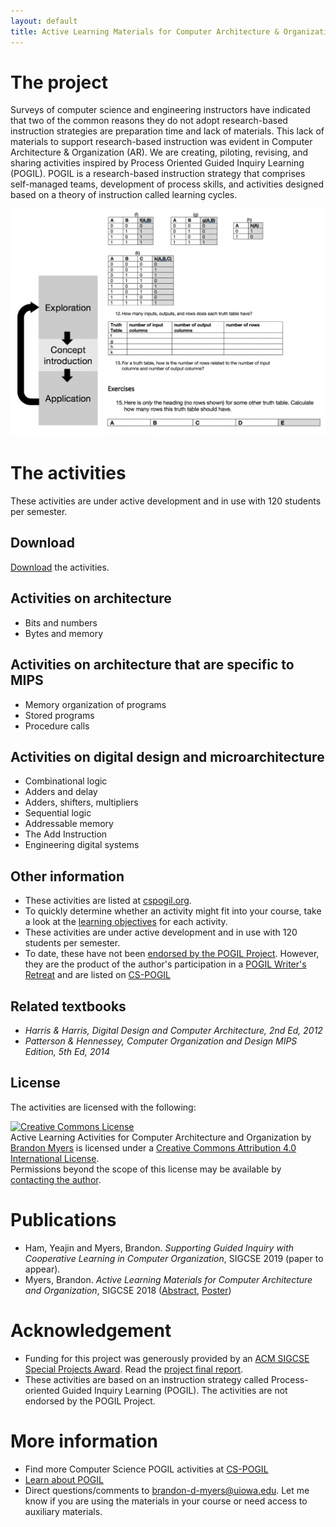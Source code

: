 ```yaml
---
layout: default
title: Active Learning Materials for Computer Architecture & Organization
---
```


# The project

Surveys of computer science and engineering instructors have indicated that two of the common reasons they do not adopt research-based instruction strategies are preparation time and lack of materials. This lack of materials to support research-based instruction was evident in Computer Architecture & Organization (AR). We are creating, piloting, revising, and sharing activities inspired by Process Oriented Guided Inquiry Learning (POGIL). POGIL is a research-based instruction strategy that comprises self-managed teams, development of process skills, and activities designed based on a theory of instruction called learning cycles.

<img src="img/combinational_cycle.png" alt="An example of the learning cycle in an activity on truth tables. The exploration phase asks students to record the number of rows and inputs of truth tables, the concept invention phase asks them to infer the relationship of number of rows to number of inputs, and the application phase asks them to use this concept in a new problem." />

# The activities

These activities are under active development and in use with 120 students per semester.

## Download

[Download](https://iowa-my.sharepoint.com/:f:/g/personal/bdmyers_uiowa_edu/Eruf6jcdgYRHnHdkB4_84ioBHoqowvUTXwhN262rNZ32gQ?e=F2fcZz) the activities.

## Activities on architecture

* Bits and numbers
* Bytes and memory

## Activities on architecture that are specific to MIPS

* Memory organization of programs
* Stored programs
* Procedure calls

## Activities on digital design and microarchitecture

* Combinational logic
* Adders and delay
* Adders, shifters, multipliers
* Sequential logic
* Addressable memory
* The Add Instruction
* Engineering digital systems

## Other information

* These activities are listed at [cspogil.org](http://cspogil.org/Architecture+and+Organization).
* To quickly determine whether an activity might fit into your course, take a look at the [learning objectives](docs/learning_objectives.pdf) for each activity.
* These activities are under active development and in use with 120 students per semester.
* To date, these have not been [endorsed by the POGIL Project](https://pogil.org/authoring-materials/endorsement-publication). However, they are the product of the author's participation in a [POGIL Writer's Retreat](https://events.pogil.org/event-2783495) and are listed on [CS-POGIL](http://cspogil.org/Architecture+and+Organization)

## Related textbooks

* _Harris & Harris, Digital Design and Computer Architecture, 2nd Ed, 2012_ 
* _Patterson & Hennessey, Computer Organization and Design MIPS Edition, 5th Ed, 2014_

## License

The activities are licensed with the following:

<a rel="license" href="http://creativecommons.org/licenses/by/4.0/"><img alt="Creative Commons License" style="border-width:0" src="https://i.creativecommons.org/l/by/4.0/88x31.png" /></a><br /><span xmlns:dct="http://purl.org/dc/terms/" property="dct:title">Active Learning Activities for Computer Architecture and Organization</span> by <a xmlns:cc="http://creativecommons.org/ns#" href="http://homepage.cs.uiowa.edu/~bdmyers/" property="cc:attributionName" rel="cc:attributionURL">Brandon Myers</a> is licensed under a <a rel="license" href="http://creativecommons.org/licenses/by/4.0/">Creative Commons Attribution 4.0 International License</a>.<br />Permissions beyond the scope of this license may be available by <a xmlns:cc="http://creativecommons.org/ns#" href="mailto:brandon-d-myers@uiowa.edu" rel="cc:morePermissions">contacting the author</a>.

# Publications

* Ham, Yeajin and Myers, Brandon. _Supporting Guided Inquiry with Cooperative Learning in Computer Organization_, SIGCSE 2019 (paper to appear).
* Myers, Brandon. _Active Learning Materials for Computer Architecture and Organization_, SIGCSE 2018 ([Abstract](https://dl.acm.org/citation.cfm?id=3159450.3162262), [Poster](http://homepage.cs.uiowa.edu/~bdmyers/papers/myers_pogil_sigcse2018.pdf))

# Acknowledgement

* Funding for this project was generously provided by an [ACM SIGCSE Special Projects Award](https://sigcse.org/sigcse/programs/special/awards). Read the [project final report](docs/SP-report-2017-myers.pdf).
* These activities are based on an instruction strategy called Process-oriented Guided Inquiry Learning (POGIL). The activities are not endorsed by the POGIL Project.

# More information

* Find more Computer Science POGIL activities at [CS-POGIL](http://cspogil.org/Home)
* [Learn about POGIL](https://pogil.org/)
* Direct questions/comments to [brandon-d-myers@uiowa.edu](mailto:brandon-d-myers@uiowa.edu). Let me know if you are using the materials in your course or need access to auxiliary materials.



